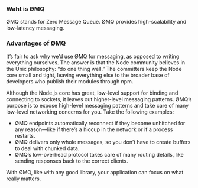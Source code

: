 ### Waht is ØMQ

ØMQ stands for Zero Message Queue. ØMQ provides high-scalability and low-latency messaging.

### Advantages of ØMQ

It’s fair to ask why we’d use ØMQ for messaging, as opposed to writing everything ourselves. The answer is that the Node community believes in the Unix philosophy: “do one thing well.” The committers keep the Node core small and tight, leaving everything else to the broader base of developers who publish their modules through npm.

Although the Node.js core has great, low-level support for binding and connecting to sockets, it leaves out higher-level messaging patterns. ØMQ’s purpose is to expose high-level messaging patterns and take care of many low-level networking concerns for you. Take the following examples:

* ØMQ endpoints automatically reconnect if they become unhitched for any reason—like if there’s a hiccup in 
  the network or if a process restarts.
* ØMQ delivers only whole messages, so you don’t have to create buffers
  to deal with chunked data.
* ØMQ’s low-overhead protocol takes care of many routing details, like sending responses back to the correct
  clients.

With ØMQ, like with any good library, your application can focus on what
really matters.
